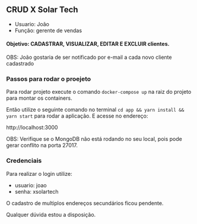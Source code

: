 ## CRUD X Solar Tech

+ Usuario: João 
+ Função: gerente de vendas

#### Objetivo: CADASTRAR, VISUALIZAR, EDITAR E EXCLUIR clientes.

OBS: João gostaria de ser notificado por e-mail a cada novo cliente cadastrado

### Passos para rodar o proejeto
Para rodar projeto execute o comando  ```docker-compose up``` na raiz do projeto para montar os containers.

Então utilize o seguinte comando no terminal ```cd app && yarn install && yarn start``` para rodar a aplicação. E acesse no endereço:

http://localhost:3000

OBS: Verifique se o MongoDB não está rodando no seu local, pois pode gerar conflito na porta 27017.

### Credenciais 

Para realizar o login utilize:
+ usuario: joao
+ senha: xsolartech

O cadastro de multiplos endereços secundários ficou pendente.

Qualquer dúvida estou a disposição.


